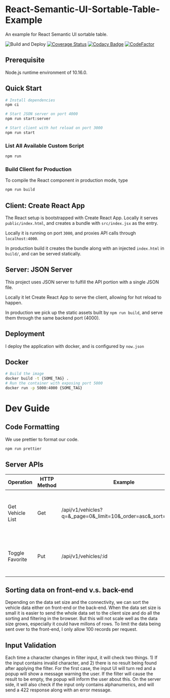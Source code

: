 # React-Semantic-UI-Sortable-Table-Example
An example for React Semantic UI sortable table.

![Build and Deploy](https://github.com/gges5110/React-Semantic-UI-Sortable-Table-Example/workflows/Test%20and%20Deploy/badge.svg)
[![Coverage Status](https://coveralls.io/repos/github/gges5110/React-Semantic-UI-Sortable-Table-Example/badge.svg?branch=master&service=github)](https://coveralls.io/github/gges5110/React-Semantic-UI-Sortable-Table-Example?branch=master)
[![Codacy Badge](https://api.codacy.com/project/badge/Grade/a5f2bc2a9a8944549c95a17de5d863e9)](https://www.codacy.com/app/gges5110/React-Semantic-UI-Sortable-Table-Example?utm_source=github.com&amp;utm_medium=referral&amp;utm_content=gges5110/React-Semantic-UI-Sortable-Table-Example&amp;utm_campaign=Badge_Grade)
[![CodeFactor](https://www.codefactor.io/repository/github/gges5110/react-semantic-ui-sortable-table-example/badge)](https://www.codefactor.io/repository/github/gges5110/react-semantic-ui-sortable-table-example)

## Prerequisite
Node.js runtime environment of 10.16.0.

## Quick Start
```bash
# Install dependencies
npm ci

# Start JSON server on port 4000
npm run start:server

# Start client with hot reload on port 3000
npm run start
```

### List All Available Custom Script
```bash
npm run
```

### Build Client for Production
To compile the React component in production mode, type
```bash
npm run build
```

## Client: Create React App
The React setup is bootstrapped with Create React App. Locally it serves `public/index.html`, and creates a bundle with `src/index.jsx` as the entry.

Locally it is running on port `3000`, and proxies API calls through `localhost:4000`.

In production build it creates the bundle along with an injected `index.html` in `build/`, and can be served statically.

## Server: JSON Server
This project uses JSON server to fulfill the API portion with a single JSON file.

Locally it let Create React App to serve the client, allowing for hot reload to happen.

In production we pick up the static assets built by `npm run build`, and serve them through the same backend port (4000).

## Deployment
I deploy the application with docker, and is configured by `now.json`

## Docker
```bash
# Build the image
docker build -t {SOME_TAG} .
# Run the container with exposing port 5000
docker run -p 5000:4000 {SOME_TAG}
```

# Dev Guide

## Code Formatting 
We use prettier to format our code.
```bash
npm run prettier
```


## Server APIs

| Operation         | HTTP Method   | Example           | Remarks       |
| ----------------- | ------------- | ----------------- | ------------- |
| Get Vehicle List  | Get           | /api/v1/vehicles?q=&_page=0&_limit=10&_order=asc&_sort=package  | Available query params: q, _offset, _limit, _order, _sort. |
| Toggle Favorite   | Put           | /api/v1/vehicles/:id | Requires to send the JSON formatted vehicle in the body.  |

## Sorting data on front-end v.s. back-end
Depending on the data set size and the connectivity, we can sort the vehicle data either on front-end or the back-end. When the data set size is small it is easier to send the whole data set to the client size and do all the sorting and filtering in the browser. But this will not scale well as the data size grows, especially it could have millons of rows. To limit the data being sent over to the front-end, I only allow 100 records per request.

## Input Validation
Each time a character changes in filter input, it will check two things. 1) If the input contains invalid character, and 2) there is no result being found after applying the filter. For the first case, the input UI will turn red and a popup will show a message warning the user. If the filter will cause the result to be empty, the popup will inform the user about this. On the server side, it will also check if the input only contains alphanumerics, and will send a 422 response along with an error message.
